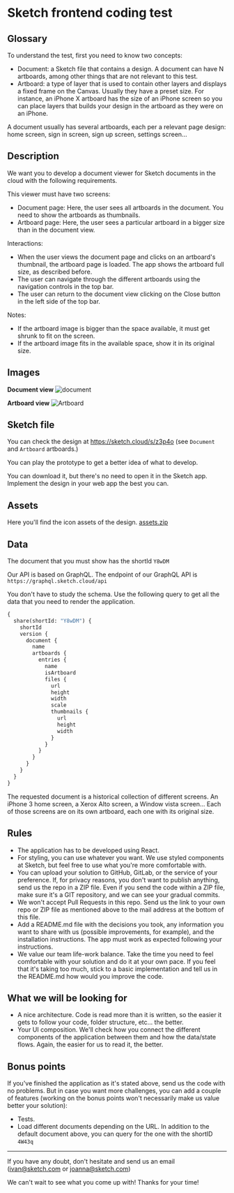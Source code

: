 # Sketch frontend coding test

## Glossary

To understand the test, first you need to know two concepts:

- Document: a Sketch file that contains a design. A document can have N artboards, among other things that are not relevant to this test.
- Artboard: a type of layer that is used to contain other layers and displays a fixed frame on the Canvas. Usually they have a preset size. For instance, an iPhone X artboard has the size of an iPhone screen so you can place layers that builds your design in the artboard as they were on an iPhone.

A document usually has several artboards, each per a relevant page design: home screen, sign in screen, sign up screen, settings screen...

## Description

We want you to develop a document viewer for Sketch documents in the cloud with the following requirements.

This viewer must have two screens:

- Document page: Here, the user sees all artboards in the document. You need to show the artboards as thumbnails.
- Artboard page: Here, the user sees a particular artboard in a bigger size than in the document view.

Interactions:

- When the user views the document page and clicks on an artboard's thumbnail, the artboard page is loaded. The app shows the artboard full size, as described before.
- The user can navigate through the different artboards using the navigation controls in the top bar.
- The user can return to the document view clicking on the Close button in the left side of the top bar.

Notes:

- If the artboard image is bigger than the space available, it must get shrunk to fit on the screen.
- If the artboard image fits in the available space, show it in its original size.

## Images

**Document view**
![document](https://user-images.githubusercontent.com/1078228/74834572-fa7deb00-531b-11ea-921d-ea305910c544.png)

**Artboard view**
![Artboard](https://user-images.githubusercontent.com/1078228/74834589-01a4f900-531c-11ea-8290-dd851300dd50.png)

## Sketch file

You can check the design at https://sketch.cloud/s/z3p4o (see `Document` and `Artboard` artboards.)

You can play the prototype to get a better idea of what to develop.

You can download it, but there's no need to open it in the Sketch app. Implement the design in your web app the best you can.

## Assets

Here you'll find the icon assets of the design.
[assets.zip](https://github.com/sketch-hq/frontend-code-test/files/4235948/assets.zip)

## Data

The document that you must show has the shortId `Y8wDM`

Our API is based on GraphQL. The endpoint of our GraphQL API is `https://graphql.sketch.cloud/api`

You don't have to study the schema. Use the following query to get all the data that you need to render the application.

```graphql
{
  share(shortId: "Y8wDM") {
    shortId
    version {
      document {
        name
        artboards {
          entries {
            name
            isArtboard
            files {
              url
              height
              width
              scale
              thumbnails {
                url
                height
                width
              }
            }
          }
        }
      }
    }
  }
}
```

The requested document is a historical collection of different screens. An iPhone 3 home screen, a Xerox Alto screen, a Window vista screen... Each of those screens are on its own artboard, each one with its original size.

## Rules

- The application has to be developed using React.
- For styling, you can use whatever you want. We use styled components at Sketch, but feel free to use what you're more comfortable with.
- You can upload your solution to GitHub, GitLab, or the service of your preference. If, for privacy reasons, you don't want to publish anything, send us the repo in a ZIP file. Even if you send the code within a ZIP file, make sure it's a GIT repository, and we can see your gradual commits.
- We won't accept Pull Requests in this repo. Send us the link to your own repo or ZIP file as mentioned above to the mail address at the bottom of this file.
- Add a README.md file with the decisions you took, any information you want to share with us (possible improvements, for example), and the installation instructions. The app must work as expected following your instructions.
- We value our team life-work balance. Take the time you need to feel comfortable with your solution and do it at your own pace. If you feel that it's taking too much, stick to a basic implementation and tell us in the README.md how would you improve the code.

## What we will be looking for

- A nice architecture. Code is read more than it is written, so the easier it gets to follow your code, folder structure, etc... the better.
- Your UI composition. We'll check how you connect the different components of the application between them and how the data/state flows. Again, the easier for us to read it, the better.

## Bonus points

If you've finished the application as it's stated above, send us the code with no problems. But in case you want more challenges, you can add a couple of features (working on the bonus points won't necessarily make us value better your solution):

- Tests.
- Load different documents depending on the URL. In addition to the default document above, you can query for the one with the shortID `4W43q`

---

If you have any doubt, don't hesitate and send us an email (ivan@sketch.com or joanna@sketch.com)

We can't wait to see what you come up with! Thanks for your time!
